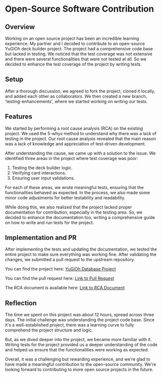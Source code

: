 # Open-Source Software Contribution

## Overview

Working on an open source project has been an incredible learning experience. My partner and I decided to contribute to an open-source YuGiOh deck builder project. The project had a comprehensive code base but lacked in testing. We noticed that the test coverage was not extensive and there were several functionalities that were not tested at all. So we decided to enhance the test coverage of the project by writing tests.

## Setup

After a thorough discussion, we agreed to fork the project, cloned it locally, and added each other as collaborators. We then created a new branch, 'testing-enhancements', where we started working on writing our tests.

## Features

We started by performing a root cause analysis (RCA) on the existing project. We used the 5-whys method to understand why there was a lack of testing in the project. Our root cause analysis revealed that the main reason was a lack of knowledge and appreciation of test-driven development.

After understanding the cause, we came up with a solution to the issue. We identified three areas in the project where test coverage was poor: 

1. Testing the deck builder logic.
2. Verifying card interactions.
3. Ensuring user input validations.

For each of these areas, we wrote meaningful tests, ensuring that the functionalities behaved as expected. In the process, we also made some minor code adjustments for better testability and readability.

While doing this, we also realized that the project lacked proper documentation for contribution, especially in the testing area. So, we decided to enhance the documentation too, writing a comprehensive guide on how to write and run tests for the project.

## Implementation and PR

After implementing the tests and updating the documentation, we tested the entire project to make sure everything was working fine. After validating the changes, we submitted a pull request to the upstream repository. 

You can find the project here: [YuGiOh Database Project](https://github.com/reedoooo/yugioh-database)

You can find the pull request here: [Link to Pull Request](https://github.com/reedoooo/yugioh-database/pull/1)

The RCA document is available here: [Link to RCA Document](https://github.com/reedoooo/yugioh-database/README2.md)

## Reflection

The time we spent on this project was about 12 hours, spread across three days. The initial challenge was understanding the project code base. Since it's a well-established project, there was a learning curve to fully comprehend the project structure and logic.

But, as we dived deeper into the project, we became more familiar with it. Writing tests for the project provided us a deeper understanding of the code and helped us ensure that the functionalities were working as expected.

Overall, it was a challenging but rewarding experience, and we're glad to have made a meaningful contribution to the open-source community. We're looking forward to contributing to more open source projects in the future.
